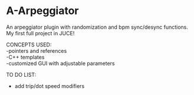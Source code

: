 # A-Arpeggiator
 An arpeggiator plugin with randomization and bpm sync/desync functions. My first full project in JUCE!
 
 CONCEPTS USED:                                                 
 -pointers and references                     
 -C++ templates                               
 -customized GUI with adjustable parameters                                  
 
 TO DO LIST:
- add trip/dot speed modifiers


